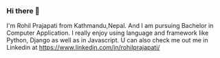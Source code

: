 ### Hi there 👋

I'm Rohil Prajapati from Kathmandu,Nepal. And I am pursuing Bachelor in Computer Application. I really enjoy using language and framework like Python, Django as well as in Javascript. U can also check me out me in Linkedin at https://www.linkedin.com/in/rohilprajapati/

